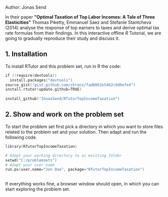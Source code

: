 Author: Jonas Send

In their paper **"Optimal Taxation of Top Labor Incomes: A Tale of Three Elasticities"** Thomas Piketty, Emmanuel Saez and Stefanie Stantcheva (2014) analyse the response of top earners to taxes and derive optimal tax rate formulas from their findings. In this interactive offline *R* Tutorial, we are going to gradually reproduce their study and discuss it.

## 1. Installation

To install RTutor and this problem set, run in R the code:
```s
if (!require(devtools))
  install.packages("devtools")
source_gist("gist.github.com/skranz/fad6062e5462c9d0efe4")
install.rtutor(update.github=TRUE)
  
install_github("JonasSend/RTutorTopIncomeTaxation")
```

## 2. Show and work on the problem set
To start the problem set first pick a directory in which you want to store files related to the problem set and your solution. Then adapt and run the following code.

```s
library(RTutorTopIncomeTaxation)

# Adapt your working directory to an existing folder
setwd("C:/problemsets")
# Adapt your user name
run.ps(user.name="Jon Doe", package="RTutorTopIncomeTaxation")
       
```
If everything works fine, a browser window should open, in which you can start exploring the problem set.